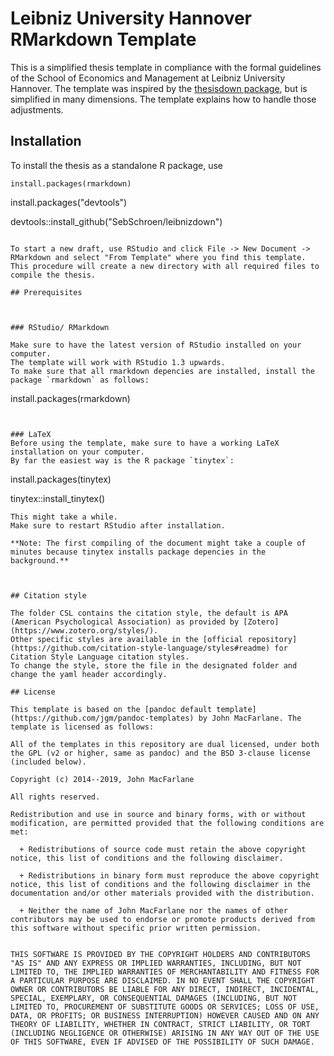 # Leibniz University Hannover RMarkdown Template

This is a simplified thesis template in compliance with the formal guidelines of the School of Economics and Management at Leibniz University Hannover. 
The template was inspired by the [thesisdown package](https://github.com/ismayc/thesisdown), but is simplified in many dimensions. 
The template explains how to handle those adjustments.

## Installation

To install the thesis as a standalone R package, use

```
install.packages(rmarkdown)

```
install.packages("devtools")

devtools::install_github("SebSchroen/leibnizdown")

```

To start a new draft, use RStudio and click File -> New Document -> RMarkdown and select "From Template" where you find this template. This procedure will create a new directory with all required files to compile the thesis.

## Prerequisites



### RStudio/ RMarkdown

Make sure to have the latest version of RStudio installed on your computer. 
The template will work with RStudio 1.3 upwards.
To make sure that all rmarkdown depencies are installed, install the package `rmarkdown` as follows:

```
install.packages(rmarkdown)

```


### LaTeX
Before using the template, make sure to have a working LaTeX installation on your computer. 
By far the easiest way is the R package `tinytex`:

```
install.packages(tinytex)

tinytex::install_tinytex()

```
This might take a while. 
Make sure to restart RStudio after installation. 

**Note: The first compiling of the document might take a couple of minutes because tinytex installs package depencies in the background.**



## Citation style

The folder CSL contains the citation style, the default is APA (American Psychological Association) as provided by [Zotero](https://www.zotero.org/styles/). 
Other specific styles are available in the [official repository](https://github.com/citation-style-language/styles#readme) for Citation Style Language citation styles.
To change the style, store the file in the designated folder and change the yaml header accordingly.

## License

This template is based on the [pandoc default template](https://github.com/jgm/pandoc-templates) by John MacFarlane. The template is licensed as follows:

All of the templates in this repository are dual licensed, under both the GPL (v2 or higher, same as pandoc) and the BSD 3-clause license (included below).

Copyright (c) 2014--2019, John MacFarlane

All rights reserved.

Redistribution and use in source and binary forms, with or without modification, are permitted provided that the following conditions are met:

  + Redistributions of source code must retain the above copyright notice, this list of conditions and the following disclaimer.

  + Redistributions in binary form must reproduce the above copyright notice, this list of conditions and the following disclaimer in the documentation and/or other materials provided with the distribution.

  + Neither the name of John MacFarlane nor the names of other contributors may be used to endorse or promote products derived from this software without specific prior written permission.


THIS SOFTWARE IS PROVIDED BY THE COPYRIGHT HOLDERS AND CONTRIBUTORS "AS IS" AND ANY EXPRESS OR IMPLIED WARRANTIES, INCLUDING, BUT NOT LIMITED TO, THE IMPLIED WARRANTIES OF MERCHANTABILITY AND FITNESS FOR A PARTICULAR PURPOSE ARE DISCLAIMED. IN NO EVENT SHALL THE COPYRIGHT OWNER OR CONTRIBUTORS BE LIABLE FOR ANY DIRECT, INDIRECT, INCIDENTAL, SPECIAL, EXEMPLARY, OR CONSEQUENTIAL DAMAGES (INCLUDING, BUT NOT LIMITED TO, PROCUREMENT OF SUBSTITUTE GOODS OR SERVICES; LOSS OF USE, DATA, OR PROFITS; OR BUSINESS INTERRUPTION) HOWEVER CAUSED AND ON ANY THEORY OF LIABILITY, WHETHER IN CONTRACT, STRICT LIABILITY, OR TORT (INCLUDING NEGLIGENCE OR OTHERWISE) ARISING IN ANY WAY OUT OF THE USE OF THIS SOFTWARE, EVEN IF ADVISED OF THE POSSIBILITY OF SUCH DAMAGE.
